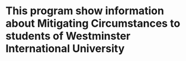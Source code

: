 # This program show information about Mitigating Circumstances to students of Westminster International University

